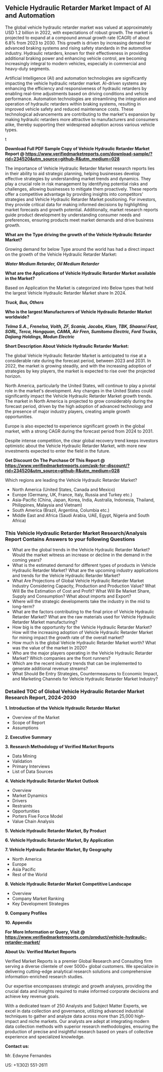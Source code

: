 <h2>Vehicle Hydraulic Retarder Market Impact of AI and Automation</h2><p>The global vehicle hydraulic retarder market was valued at approximately USD 1.2 billion in 2022, with expectations of robust growth. The market is projected to expand at a compound annual growth rate (CAGR) of about 6.8% from 2023 to 2030. This growth is driven by increasing demand for advanced braking systems and rising safety standards in the automotive industry. Hydraulic retarders, known for their effectiveness in providing additional braking power and enhancing vehicle control, are becoming increasingly integral to modern vehicles, especially in commercial and heavy-duty segments.</p><p>Artificial Intelligence (AI) and automation technologies are significantly impacting the vehicle hydraulic retarder market. AI-driven systems are enhancing the efficiency and responsiveness of hydraulic retarders by enabling real-time adjustments based on driving conditions and vehicle performance. Automation technologies are streamlining the integration and operation of hydraulic retarders within braking systems, resulting in improved vehicle safety and reduced maintenance costs. These technological advancements are contributing to the market's expansion by making hydraulic retarders more attractive to manufacturers and consumers alike, thereby supporting their widespread adoption across various vehicle types.</p>t</p><p id="" class=""><strong>Download Full PDF Sample Copy of Vehicle Hydraulic Retarder Market Report @ <a href="https://www.verifiedmarketreports.com/download-sample/?rid=234520&utm_source=github-R&utm_medium=028" target="_blank">https://www.verifiedmarketreports.com/download-sample/?rid=234520&utm_source=github-R&utm_medium=028</a></strong></p><p>The importance of&nbsp;Vehicle Hydraulic Retarder Market research reports lies in their ability to aid strategic planning, helping businesses develop effective strategies by understanding market trends and dynamics. They play a crucial role in risk management by identifying potential risks and challenges, allowing businesses to mitigate them proactively. These reports offer a competitive advantage by providing insights into competitors' strategies and Vehicle Hydraulic Retarder Market positioning. For investors, they provide critical data for making informed decisions by highlighting market forecasts and growth potential. Additionally, market research reports guide product development by understanding consumer needs and preferences, ensuring products meet market demands and drive business growth.</p><p><strong>What are the&nbsp;Type driving the growth of the Vehicle Hydraulic Retarder Market?</strong></p><p id="" class="">Growing demand for below Type around the world has had a direct impact on the growth of the Vehicle Hydraulic Retarder Market:</p><em><strong>Water Medium Retarder, Oil Medium Retarder</strong></em></p><strong>What are the&nbsp;Applications&nbsp;of Vehicle Hydraulic Retarder Market available in the Market?</strong></p><p id="" class="">Based on Application the Market is categorized into Below types that held the largest Vehicle Hydraulic Retarder Market share In 2024.</p><em><strong>Truck, Bus, Others</strong></em></p><strong>Who is the largest Manufacturers of Vehicle Hydraulic Retarder Market worldwide?</strong></p><p><em><strong>Telma S.A., Frenelsa, Voith, ZF, Scania, Jacobs, Klam, TBK, Shaanxi Fast, SORL, Terca, Hongquan, CAMA, Air Fren, Sumitomo Electric, Ford Trucks, Dajiang Holdings, Modun Electric</strong></em></p><p id="" class=""><strong>Short Description About Vehicle Hydraulic Retarder Market:</strong></p><p>The global Vehicle Hydraulic Retarder Market is anticipated to rise at a considerable rate during the forecast period, between 2023 and 2031. In 2022, the market is growing steadily, and with the increasing adoption of strategies by key players, the market is expected to rise over the projected horizon.</p><p>North America, particularly the United States, will continue to play a pivotal role in the market's development. Any changes in the United States could significantly impact the Vehicle Hydraulic Retarder Market growth trends. The market in North America is projected to grow considerably during the forecast period, driven by the high adoption of advanced technology and the presence of major industry players, creating ample growth opportunities.</p><p>Europe is also expected to experience significant growth in the global market, with a strong CAGR during the forecast period from 2024 to 2031.</p><p>Despite intense competition, the clear global recovery trend keeps investors optimistic about the Vehicle Hydraulic Retarder Market, with more new investments expected to enter the field in the future.</p><p id="" class=""><strong>Get Discount On The Purchase Of This Report @ <a href="https://www.verifiedmarketreports.com/ask-for-discount/?rid=234520&utm_source=github-R&utm_medium=028" target="_blank">https://www.verifiedmarketreports.com/ask-for-discount/?rid=234520&utm_source=github-R&utm_medium=028</a></strong></p>Which regions are leading the Vehicle Hydraulic Retarder Market?</p><ul><li>North America (United States, Canada and Mexico)</li><li>Europe (Germany, UK, France, Italy, Russia and Turkey etc.)</li><li>Asia-Pacific (China, Japan, Korea, India, Australia, Indonesia, Thailand, Philippines, Malaysia and Vietnam)</li><li>South America (Brazil, Argentina, Columbia etc.)</li><li>Middle East and Africa (Saudi Arabia, UAE, Egypt, Nigeria and South Africa)</li></ul><h3 id="" class="">This Vehicle Hydraulic Retarder Market Research/Analysis Report Contains Answers to your following Questions</h3><ul><li>What are the global trends in the Vehicle Hydraulic Retarder Market? Would the market witness an increase or decline in the demand in the coming years?</li><li>What is the estimated demand for different types of products in Vehicle Hydraulic Retarder Market? What are the upcoming industry applications and trends for the Vehicle Hydraulic Retarder Market?</li><li>What Are Projections of Global Vehicle Hydraulic Retarder Market Industry Considering Capacity, Production and Production Value? What Will Be the Estimation of Cost and Profit? What Will Be Market Share, Supply and Consumption? What about imports and Export?</li><li>Where will the strategic developments take the industry in the mid to long-term?</li><li>What are the factors contributing to the final price of Vehicle Hydraulic Retarder Market? What are the raw materials used for Vehicle Hydraulic Retarder Market manufacturing?</li><li>How big is the opportunity for the Vehicle Hydraulic Retarder Market? How will the increasing adoption of Vehicle Hydraulic Retarder Market for mining impact the growth rate of the overall market?</li><li>How much is the global Vehicle Hydraulic Retarder Market worth? What was the value of the market In 2020?</li><li>Who are the major players operating in the Vehicle Hydraulic Retarder Market? Which companies are the front runners?</li><li>Which are the recent industry trends that can be implemented to generate additional revenue streams?</li><li>What Should Be Entry Strategies, Countermeasures to Economic Impact, and Marketing Channels for Vehicle Hydraulic Retarder Market Industry?</li></ul><h3 id="" class="">Detailed TOC of Global Vehicle Hydraulic Retarder Market Research Report, 2024-2030</h3><p id="" class=""><strong>1. Introduction of the Vehicle Hydraulic Retarder Market</strong></p><ul><li>Overview of the Market</li><li>Scope of Report</li><li>Assumptions</li></ul><p id="" class=""><strong>2. Executive Summary</strong></p><p id="" class=""><strong>3. Research Methodology of Verified Market Reports</strong></p><ul><li>Data Mining</li><li>Validation</li><li>Primary Interviews</li><li>List of Data Sources</li></ul><p id="" class=""><strong>4. Vehicle Hydraulic Retarder Market Outlook</strong></p><ul><li>Overview</li><li>Market Dynamics</li><li>Drivers</li><li>Restraints</li><li>Opportunities</li><li>Porters Five Force Model</li><li>Value Chain Analysis</li></ul><p id="" class=""><strong>5. Vehicle Hydraulic Retarder Market, By Product</strong></p><p id="" class=""><strong>6. Vehicle Hydraulic Retarder Market, By Application</strong></p><p id="" class=""><strong>7. Vehicle Hydraulic Retarder Market, By Geography</strong></p><ul><li>North America</li><li>Europe</li><li>Asia Pacific</li><li>Rest of the World</li></ul><p id="" class=""><strong>8. Vehicle Hydraulic Retarder Market Competitive Landscape</strong></p><ul><li>Overview</li><li>Company Market Ranking</li><li>Key Development Strategies</li></ul><p id="" class=""><strong>9. Company Profiles</strong></p><p id="" class=""><strong>10. Appendix</strong></p><p id="" class=""><strong>For More Information or Query, Visit @ <a href="https://www.verifiedmarketreports.com/product/vehicle-hydraulic-retarder-market/" target="_blank">https://www.verifiedmarketreports.com/product/vehicle-hydraulic-retarder-market/</a></strong></p><p id="" class=""><strong>About Us: Verified Market Reports</strong></p><p id="" class="">Verified Market Reports is a premier Global Research and Consulting firm serving a diverse clientele of over 5000+ global customers. We specialize in delivering cutting-edge analytical research solutions and comprehensive information-enriched research studies.</p><p id="" class="">Our expertise encompasses strategic and growth analyses, providing the crucial data and insights required to make informed corporate decisions and achieve key revenue goals.</p><p id="" class="">With a dedicated team of 250 Analysts and Subject Matter Experts, we excel in data collection and governance, utilizing advanced industrial techniques to gather and analyze data across more than 25,000 high-impact and niche markets. Our analysts are adept at integrating modern data collection methods with superior research methodologies, ensuring the production of precise and insightful research based on years of collective experience and specialized knowledge.</p><p id="" class=""><strong>Contact us:</strong></p><p id="" class="">Mr. Edwyne Fernandes</p><p id="" class="">US: +1(302) 551-2611</p>